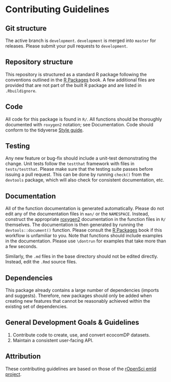 # Contributing Guidelines

## Git structure

The active branch is `development`. `development` is merged into `master` for releases. Please submit your pull requests to `development`.

## Repository structure

This repository is structured as a standard R package following the conventions outlined in the [R Packages](https://r-pkgs.org/) book. A few additional files are provided that are not part of the built
R package and are listed in `.Rbuildignore`.

## Code

All code for this package is found in `R/`. All functions should be thoroughly documented with `roxygen2` notation; see Documentation. Code should conform to the tidyverse [Style guide](https://style.tidyverse.org/index.html).

## Testing

Any new feature or bug-fix should include a unit-test demonstrating the change.  Unit tests follow the `testthat` framework with files in `tests/testthat`.  Please make sure that the testing suite passes before issuing a pull request.  This can be done by running `check()` from the `devtools` package, which will also check for consistent documentation, etc.

## Documentation

All of the function documentation is generated automatically. Please do not edit any of the documentation files in `man/` or the `NAMESPACE`.  Instead, construct the appropriate [roxygen2](https://github.com/klutometis/roxygen) documentation in the function files in `R/` themselves.  The documentation is then generated by running the `devtools::document()` function.  Please consult the [R Packages](https://r-pkgs.org/) book if this workflow is unfamiliar to you.  Note that functions should include examples in the documentation. Please use `\dontrun` for examples that take more than a few seconds.

Similarly, the `.md` files in the base directory should not be edited directly. Instead, edit the `.Rmd` source files.

## Dependencies

This package already contains a large number of dependencies (imports and suggests). Therefore, new packages should only be added when creating new features that cannot be reasonably achieved within the existing set of dependencies.

## General Development Goals & Guidelines

1. Contribute code to create, use, and convert ecocomDP datasets.
2. Maintain a consistent user-facing API.

## Attribution

These contributing guidelines are based on those of the [rOpenSci emld project](https://github.com/ropensci/emld/blob/master/CONTRIBUTING.md).
